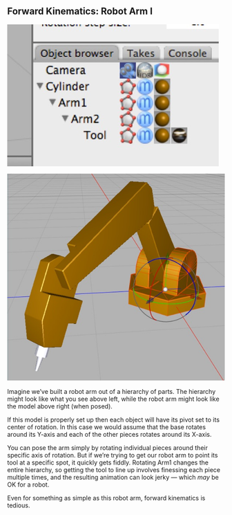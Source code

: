## Forward Kinematics: Robot Arm I

![](pastedGraphic-491.jpg)

![](pastedGraphic-492.jpg)

Imagine we’ve built a robot arm out of a hierarchy of parts. The hierarchy might look like what you see above left, while the robot arm might look like the model above right (when posed).

If this model is properly set up then each object will have its pivot set to its center of rotation. In this case we would assume that the base rotates around its Y-axis and each of the other pieces rotates around its X-axis.

You can pose the arm simply by rotating individual pieces around their specific axis of rotation. But if we’re trying to get our robot arm to point its tool at a specific spot, it quickly gets fiddly. Rotating Arm1 changes the entire hierarchy, so getting the tool to line up involves finessing each piece multiple times, and the resulting animation can look jerky — which *may* be OK for a robot.

Even for something as simple as this robot arm, forward kinematics is tedious.

